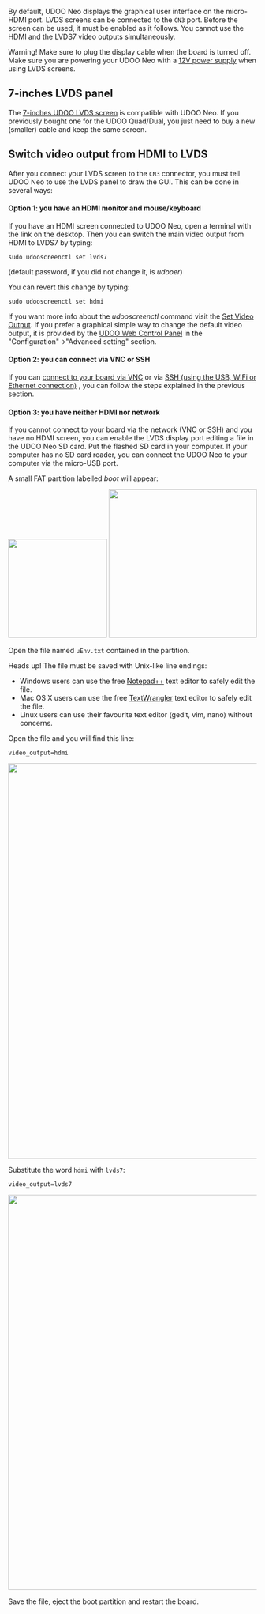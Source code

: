 By default, UDOO Neo displays the graphical user interface on the micro-HDMI port.
LVDS screens can be connected to the `CN3` port. Before the screen can be used, it must be enabled as it follows. You cannot use the HDMI and the LVDS7 video outputs simultaneously.

<div class="alert alert-danger" role="alert">
  <span class="glyphicon glyphicon-exclamation-sign" aria-hidden="true"></span>
  <span class="sr-only">Warning!</span>
  Make sure to plug the display cable when the board is turned off. <br />
  Make sure you are powering your UDOO Neo with a <a href="http://shop.udoo.org/accessories/power-adapter-eu.html">12V power supply</a> when using LVDS screens.
</div>


## 7-inches LVDS panel
The [7-inches UDOO LVDS screen](http://shop.udoo.org/video-kit-7-touch-for-neo.html) is compatible with UDOO Neo. If you previously bought one for the UDOO Quad/Dual, you just need to buy a new (smaller) cable and keep the same screen.


## Switch video output from HDMI to LVDS
After you connect your LVDS screen to the `CN3` connector, you must tell UDOO Neo to use the LVDS panel to draw the GUI. This can be done in several ways:


#### Option 1: you have an HDMI monitor and mouse/keyboard
If you have an HDMI screen connected to UDOO Neo, open a terminal with the link on the desktop. Then you can switch the main video output from HDMI to LVDS7 by typing:

    sudo udooscreenctl set lvds7

(default password, if you did not change it, is *udooer*)

You can revert this change by typing:

    sudo udooscreenctl set hdmi

If you want more info about the *udooscreenctl* command visit the [Set Video Output](!Cookbook_Linux/Set_video_output).
If you prefer a graphical simple way to change the default video output, it is provided by the [UDOO Web Control Panel](!Basic_Setup/Web_Control_Panel) in the "Configuration"->"Advanced setting" section.

#### Option 2: you can connect via VNC or SSH
If you can [connect to your board via VNC](!Basic_Setup/Remote_Desktop_(VNC).html) or via [SSH (using the USB, WiFi or Ethernet connection)](../Basic_Setup/Remote_Terminal_(SSH)) , you can follow the steps explained in the previous section.


#### Option 3: you have neither HDMI nor network
If you cannot connect to your board via the network (VNC or SSH) and you have no HDMI screen, you can enable the LVDS display port editing a file in the UDOO Neo SD card. Put the flashed SD card in your computer. If your computer has no SD card reader, you can connect the UDOO Neo to your computer via the micro-USB port.

A small FAT partition labelled *boot* will appear:

<img style="width:200px; " src="../img/gionji/DOCS_lvds_via_usb_01.PNG">

<img style="width:300px; " src="../img/gionji/DOCS_lvds_via_usb_02.PNG">

Open the file named `uEnv.txt` contained in the partition.

<span class="label label-warning">Heads up!</span> The file must be saved with Unix-like line endings:

 * Windows users can use the free [Notepad++](https://notepad-plus-plus.org/download/) text editor to safely edit the file.
 * Mac OS X users can use the free [TextWrangler](http://www.barebones.com/products/textwrangler/) text editor to safely edit the file.
 * Linux users can use their favourite text editor (gedit, vim, nano) without concerns.

Open the file and you will find this line:

    video_output=hdmi

<img style="width:800px; " src="../img/gionji/DOCS_lvds_via_usb_03.PNG">

Substitute the word `hdmi` with `lvds7`:

    video_output=lvds7

<img style="width:800px; " src="../img/gionji/DOCS_lvds_via_usb_04.PNG">

Save the file, eject the boot partition and restart the board.

